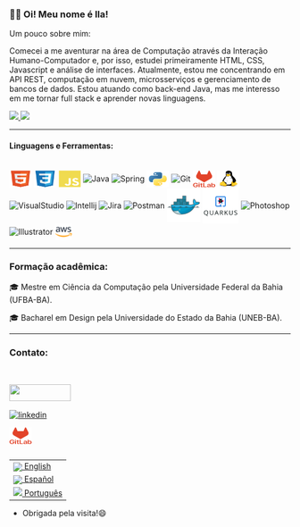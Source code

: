 ### 👩‍💻 Oi! Meu nome é Ila!

<!--
**ilamuniz/ilamuniz** is a ✨ _special_ ✨ repository because its `README.md` (this file) appears on your GitHub profile.
-->

Um pouco sobre mim:

Comecei a me aventurar na área de Computação através da Interação Humano-Computador e, por isso, estudei primeiramente HTML, CSS, Javascript e análise de interfaces. Atualmente, estou me concentrando em API REST, computação em nuvem, microsserviços e gerenciamento de bancos de dados. Estou atuando como back-end Java, mas me interesso em me tornar full stack e aprender novas linguagens.


<div>
  <a href="https://github.com/ilamuniz">
  <img height="160em" src="https://github-readme-stats.vercel.app/api?username=ilamuniz&show_icons=true&theme=tokyonight&include_all_commits=true&count_private=true">
  <img height="160em" src="https://github-readme-stats.vercel.app/api/top-langs/?username=ilamuniz&layout=compact&langs_count=7&theme=tokyonight"></a>
</div>
	
___
	
#### Linguagens e Ferramentas:

<div style="display: inline_block"><br>
	<img align="center" alt="HTML" height="30" width="40" src="https://raw.githubusercontent.com/devicons/devicon/master/icons/html5/html5-original.svg" />
	<img align="center" alt="CSS" height="30" width="40" src="https://raw.githubusercontent.com/devicons/devicon/master/icons/css3/css3-original.svg" />
	<img align="center" alt="JavaScript" height="30" width="40" src="https://raw.githubusercontent.com/devicons/devicon/master/icons/javascript/javascript-plain.svg"/>
	<img align="center" alt="Java" height="30" width="40" src="https://raw.githubusercontent.com/jmnote/z-icons/master/svg/java.svg"/>
	<img align="center" alt="Spring" height="30" width="40" src="https://cdn.jsdelivr.net/gh/devicons/devicon/icons/spring/spring-original.svg"/>
	<img align="center" alt="Python" height="30" width="40" src="https://github.com/devicons/devicon/blob/master/icons/python/python-original.svg"/>
	<img align="center" alt="Git" height="30" width="40" src="https://raw.githubusercontent.com/jmnote/z-icons/master/svg/git.svg">
	<img align="center" alt="GitLab" height="30" width="40" src="https://raw.githubusercontent.com/devicons/devicon/master/icons/gitlab/gitlab-plain-wordmark.svg">	
	<img align="center" alt="Linux" height="30" width="40" src="https://github.com/devicons/devicon/blob/master/icons/linux/linux-original.svg">
	<img align="center" alt="VisualStudio" height="30" width="40" src="https://cdn.jsdelivr.net/gh/devicons/devicon/icons/vscode/vscode-original.svg">
	<img align="center" alt="Intellij" height="30" width="40" src="https://cdn.jsdelivr.net/gh/devicons/devicon/icons/intellij/intellij-original.svg">
	<img align="center" alt="Jira" height="30" width="40" src="https://cdn.jsdelivr.net/gh/devicons/devicon/icons/jira/jira-original-wordmark.svg" />
	<img align= "center" alt="Postman" height="35" width="35" src="https://i.imgur.com/WVuA8RH.png"/>
	<img align= "center" alt="Docker" height="60" width="60" src="https://github.com/devicons/devicon/blob/master/icons/docker/docker-original.svg" />
	<img align= "center" alt="Quarkus" height="65" width="65" src="https://github.com/devicons/devicon/blob/master/icons/quarkus/quarkus-original-wordmark.svg" />
	<img align="center" alt="Photoshop" height="30" width="40" src="https://cdn.jsdelivr.net/gh/devicons/devicon/icons/photoshop/photoshop-plain.svg">
	<img align="center" alt="Illustrator" height="30" width="40" src="https://cdn.jsdelivr.net/gh/devicons/devicon/icons/illustrator/illustrator-plain.svg">
	<img align = "center" alt="amazonwebservices" src="https://github.com/devicons/devicon/blob/master/icons/amazonwebservices/amazonwebservices-original-wordmark.svg" width="30" height="30"/>
</div>
	
___

### Formação acadêmica:

🎓  Mestre em Ciência da Computação pela Universidade Federal da Bahia (UFBA-BA).

🎓  Bacharel em Design pela Universidade do Estado da Bahia (UNEB-BA).

___

### Contato:

<div style="display: inline_block"><br>

[<img src="https://img.shields.io/badge/Gmail-D14836?style=for-the-badge&logo=gmail&logoColor=white" height="30" width="110" align ="center">](mailto:ilammuniz@gmail.com)

<a href="https://www.linkedin.com/in/ila-mascarenhas-muniz-58834966/" target="_blank"><img align="center" src="https://img.shields.io/badge/LinkedIn-0077B5?style=for-the-badge&logo=linkedin&logoColor=white" alt="linkedin" height="30" width="110" /></a>
	
<a href="https://gitlab.com/ilamuniz"><img align="center" alt="GitLab" height="30" width="40" src="https://raw.githubusercontent.com/devicons/devicon/master/icons/gitlab/gitlab-plain-wordmark.svg" /></a>
	
</div>
<div>
	<table align="right">
		<tr><td><a href="README_english.md"><img src="https://i.imgur.com/Ja6zOUB.png" height="18.5" align="center"> English</a></td></tr>
		<tr><td><a href="README_espanol.md"><img src="https://i.imgur.com/aTLvLiO.png" height="18.5" align="center"> Español</a></td></tr>
		<tr><td><a href="README.md"><img src="https://i.imgur.com/0AUV6Hy.png" height="16 align="center">  Português</a></td></tr>
	</table>
</div>

___
	

  - Obrigada pela visita!😄 
 
